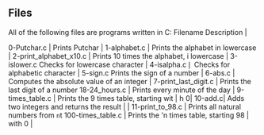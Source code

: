## Files

All of the following files are programs written in C:
Filename Description |

0-Putchar.c
| Prints Putchar |
1-alphabet.c | Prints the alphabet in lowercase | 2-print_alphabet_x10.c | Prints 10 times the alphabet, i
lowercase |
3-islower.c Checks for lowercase character |
4-isalpha.c❘ Checks for alphabetic character | 5-sign.c Prints the sign of a number |
6-abs.c | Computes the absolute value of an integer | 7-print_last_digit.c | Prints the last digit of a number
18-24_hours.c | Prints every minute of the day |
9-times_table.c | Prints the 9 times table, starting wit
|
հ 0|
10-add.c| Adds two integers and returns the result | | 11-print_to_98.c | Prints all natural numbers from `n`t 100-times_table.c | Prints the 'n times table, starting
98 |
with 0 |
